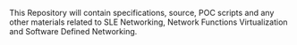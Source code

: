 This Repository will contain specifications, source, POC scripts and any other materials related to SLE Networking, Network Functions Virtualization and Software Defined Networking.

